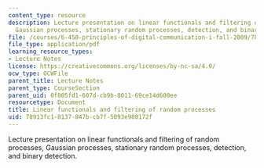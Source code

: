 ```yaml
---
content_type: resource
description: Lecture presentation on linear functionals and filtering of random processes,
  Gaussian processes, stationary random processes, detection, and binary detection.
file: /courses/6-450-principles-of-digital-communication-i-fall-2009/78913fc18137847bcb7f5093e980172f_MIT6_450F09_slide15.pdf
file_type: application/pdf
learning_resource_types:
- Lecture Notes
license: https://creativecommons.org/licenses/by-nc-sa/4.0/
ocw_type: OCWFile
parent_title: Lecture Notes
parent_type: CourseSection
parent_uid: 0f805fd1-607d-cb9b-8011-69ce14d600ee
resourcetype: Document
title: Linear functionals and filtering of random processes
uid: 78913fc1-8137-847b-cb7f-5093e980172f
---
```

Lecture presentation on linear functionals and filtering of random processes, Gaussian processes, stationary random processes, detection, and binary detection.